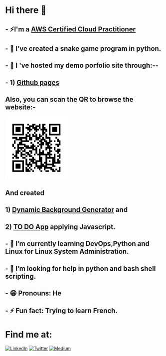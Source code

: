 # Hi there 👋 

## - ⚡I'm a <a href="https://www.credly.com/badges/e464173e-653d-4ab1-a62d-7d788874a5c1/public_url">AWS Certified Cloud  Practitioner</a>
## - 🔭 I’ve created a snake game program in python.
## - 🌱 I 've hosted my demo porfolio site through:--
## - 1) <a href ="https://rupakbhandari.com.np/">Github pages</a>

## Also, you can scan the QR to browse the website:-
  <img src="frame.png" height="200px" width="200px"/>
  
  
##  And created
  
##  1) <a href ="https://irkghub.github.io/BackgroundGenerator/">Dynamic Background Generator</a> and 
##  2) <a href ="https://irkghub.github.io/thingsToDo">TO DO App</a> applying Javascript.
## - 🌱 I’m currently learning DevOps,Python and Linux for Linux System Administration.
## - 🤔 I’m looking for help in python and bash shell scripting.

## - 😄 Pronouns: He
## - ⚡ Fun fact: Trying to learn French.

# Find me at:
 [![LinkedIn](https://img.icons8.com/color/48/linkedin.png)](https://www.linkedin.com/in/link-to-rupak/) [![Twitter](https://img.icons8.com/ios-filled/40/x.png)](https://twitter.com/RupakTweetsHere) [![Medium](https://img.icons8.com/sf-black-filled/64/medium-logo.png)](https://medium.com/@rupakbhandari)
